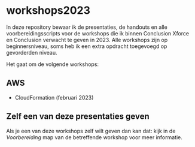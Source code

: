 # workshops2023

In deze repository bewaar ik de presentaties, de handouts en alle voorbereidingsscripts voor de workshops die ik binnen Conclusion Xforce en Conclusion verwacht te geven in 2023. Alle workshops zijn op beginnersniveau, soms heb ik een extra opdracht toegevoegd op gevorderden niveau. 

Het gaat om de volgende workshops:

## AWS
- CloudFormation (februari 2023)

## Zelf een van deze presentaties geven

Als je een van deze workshops zelf wilt geven dan kan dat: kijk in de *Voorbereiding* map van de betreffende workshop voor meer informatie. 
